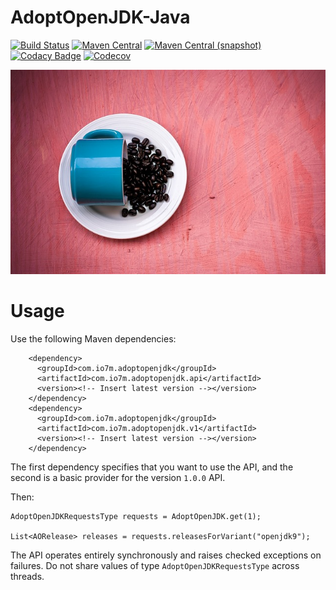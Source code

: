 AdoptOpenJDK-Java
===

[![Build Status](https://img.shields.io/travis/io7m/AdoptOpenJDK-Java.svg?style=flat-square)](https://travis-ci.org/io7m/AdoptOpenJDK-Java)
[![Maven Central](https://img.shields.io/maven-central/v/com.io7m.adoptopenjdk/com.io7m.adoptopenjdk.svg?style=flat-square)](http://search.maven.org/#search%7Cga%7C1%7Cg%3A%22com.io7m.adoptopenjdk%22)
[![Maven Central (snapshot)](https://img.shields.io/nexus/s/https/oss.sonatype.org/com.io7m.adoptopenjdk/com.io7m.adoptopenjdk.svg?style=flat-square)](https://oss.sonatype.org/content/repositories/snapshots/com/io7m/adoptopenjdk/)
[![Codacy Badge](https://img.shields.io/codacy/grade/565ef1e0d8404f6b9cd22ef71fc73e48.svg?style=flat-square)](https://www.codacy.com/app/github_79/AdoptOpenJDK-Java?utm_source=github.com&amp;utm_medium=referral&amp;utm_content=io7m/AdoptOpenJDK-Java&amp;utm_campaign=Badge_Grade)
[![Codecov](https://img.shields.io/codecov/c/github/io7m/AdoptOpenJDK-Java.svg?style=flat-square)](https://codecov.io/gh/io7m/AdoptOpenJDK-Java)

![adoptopenjdk](./src/site/resources/adoptopenjdk.jpg?raw=true)

Usage
===

Use the following Maven dependencies:

```
    <dependency>
      <groupId>com.io7m.adoptopenjdk</groupId>
      <artifactId>com.io7m.adoptopenjdk.api</artifactId>
      <version><!-- Insert latest version --></version>
    </dependency>
    <dependency>
      <groupId>com.io7m.adoptopenjdk</groupId>
      <artifactId>com.io7m.adoptopenjdk.v1</artifactId>
      <version><!-- Insert latest version --></version>
    </dependency>
```

The first dependency specifies that you want to use the API, and the second
is a basic provider for the version `1.0.0` API.

Then:

```
AdoptOpenJDKRequestsType requests = AdoptOpenJDK.get(1);

List<AORelease> releases = requests.releasesForVariant("openjdk9");
```

The API operates entirely synchronously and raises checked exceptions on
failures. Do not share values of type `AdoptOpenJDKRequestsType` across threads.
